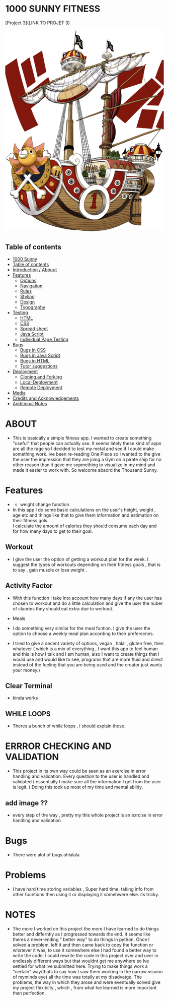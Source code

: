 # 1000 SUNNY FITNESS ##

[Project 3](LINK TO PROJET 3)

![ Main images](assets/images/1000sunny.webp)

## Table of contents 

- [1000 Sunny ](#project_3)
- [Table of contents](#table-of-contents)
- [Introduction / Abouut](#introduction)
 - [Features](#features)
    - [Options](#options)
    - [Navigation](#navigation) 
    - [Rules](#rules)
    - [Styling](#styling) 
    - [Design](#design)
    - [Typography](#typography)
  - [Testing](#testing)
    - [HTML](#html)
    - [CSS](#css)
    - [Spread sheet](#spread-sheet)
    - [Java Script](#java-script)
    - [Individual Page Testing](#individual-page-testing)
  - [Bugs](#bugs)
    - [Bugs in CSS](#bugs-in-css)
    - [Bugs in Java Script](#bugs-in-java-script)
    - [Bugs in HTML](#bugs-in-html)
    - [Tutor suggestions](#tutuor-suggetions)
  - [Deployment](#deployment)
    - [Cloning and Forking](#cloning-and-forking)
    - [Local Deployment](#local-deployment)
    - [Remote Deployment](#remote-deployment)
  - [Media](#media)
  - [Credits and Acknowledgements](#credits)
  - [Additional Notes](#additional-notes)


# ABOUT  # 
* This is basically a simple fitness app. I wanted to create something "useful" that people can actually use. It seems lately these kind of apps are all the rage so I decided to test my metal and see if I could make something work. Ive been re-reading One Piece so  I wanted to the give the user the impression that they are joing a Gym on a pirate ship for no other reason than it gave me sopmething to visualize in my mind and made it easier to work with. So welcome abaord the Thousand Sunny.

# Features # 
* * weight change function
* In this app I do some basic calculations on the user's height, weight , age etc and things like that to give them information and estimation on their fitness gols.  
I calculate the amount of calories they should consume each day and for how many days to get to their goal.


## Workout 
* I give the user the option of getting a workout plan for the week. I suggest the types of workouts depending on their fitness goals , that is to say , gain muscle or lose weight .

## Activity Factor
* With this function I take into account  how many days if any the user has chosen to workout and do a little calculation and give the user the nuber of claories they should eat extra due to workout.

* Meals
* I do something very similar for the meal funtion. I give the user the option to choose a weekly meal plan according to their preferecnes.
* I tried to give a decent variety of options, vegan , halal , gluten free, then whatever ( which is a mix of everything , I want this app to feel human and this is how I talk and I am human, also I want to create things that I would use and would like to see, programs that are more fluid and direct instead of the feeling that you are being used and the creator just wants your money.)  
## Clear Terminal 
* kinda works

## WHILE LOOPS
* Theres a bunch of while loops , i should explain those.



# ERRROR CHECKING AND VALIDATION
* This project in its own way could be seen as an exercise in error handling and validation. Every question to the user is handled and validated ( essentially I make sure all the information I get from the user is legit. ) Doing this took up most of my time and mental ability.
## add image ??
* every step of the way , pretty my this whole project is an exrcise in error handling and validation

# Bugs # 
* There were alot of bugs ohlalala.


# Problems
* I have hard time storing variables , Super hard time, taking info from other fucntions then using it or displaying it somehwere else. its tricky.


# NOTES # 
* The more I worked on this project the more I have learned to do things better and differntly as I progressed towards the end. It seems like theres a never-ending " better way" to do things in python. Once I solved a problem, left it and then came back to copy the function or whatever it was, to use it somewhere else I had found a better way to write the code. I could rewrite the code in this project over and over in endlessly different ways but that wouldnt get me anywhere so Ive settled for what Ive submitted here. Trying to make things work a "certain" way(thats to say how I saw them working in the narrow visoion of myminds eye) all the time was totally at my disadvatge. The problems, the way in which they arose and were eventually solved give my project flexibilty , which , from what Ive learned is more important than perfection.

